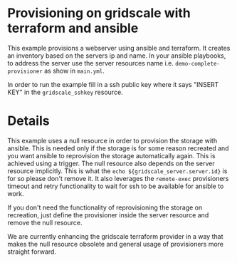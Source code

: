 # Provisioning on gridscale with terraform and ansible

This example provisions a webserver using ansible and terraform. It creates an inventory
based on the servers ip and name. In your ansible playbooks, to address the server use
the server resources name i.e. `demo-complete-provisioner` as show in `main.yml`.

In order to run the example fill in a ssh public key where it says
"INSERT KEY" in the `gridscale_sshkey` resource.

# Details

This example uses a null resource in order to provision the storage with ansible. This
is needed only if the storage is for some reason recreated and you want ansible to
reprovision the storage automatically again. This is achieved using a trigger. The
null resource also depends on the server resource implicitly. This is what the
`echo ${gridscale_server.server.id}` is for so please don't remove it. It also leverages
the `remote-exec` provisioners timeout and retry functionality to wait for ssh to be
available for ansible to work.

If you don't need the functionality of reprovisioning the storage on recreation,
just define the provisioner inside the server resource and remove the null resource.

We are currently enhancing the gridscale terraform provider in a way that makes the
null resource obsolete and general usage of provisioners more straight forward.
